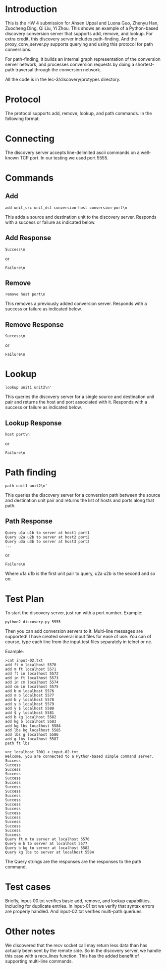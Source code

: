 # Introduction

This is the HW 4 submission for Ahsen Uppal and Luona Guo, Zhenyu Han, Zuocheng Ding, Qi Liu, Yi Zhou.
This shows an example of a Python-based discovery conversion server
that supports add, remove, and lookup. For extra credit, this
discovery server includes path-finding. And the proxy_conv_server.py
supports querying and using this protocol for path conversions.

For path-finding, it builds an internal graph representation of the
conversion server network, and processes conversion requests by doing
a shortest-path traversal through the conversion network.

All the code is in the lec-3/discovery/protypes directory.

# Protocol
The protocol supports add, remove, lookup, and path commands. In the
following format:


# Connecting
The discovery server accepts line-delimited ascii commands on a well-known
TCP port. In our testing we used port 5555.

# Commands

## Add
```
add unit_src unit_dst conversion-host conversion-port\n
```
This adds a source and destination unit to the discovery
server. Responds with a success or failure as indicated below.

## Add Response
```
Success\n
```
or
```
Failure\n
```

## Remove
```
remove host port\n
```
This removes a previously added conversion server. Responds with a success or failure as indicated below.

## Remove Response
```
Success\n
```
or
```
Failure\n
```


# Lookup
```
lookup unit1 unit2\n'
```

This queries the discovery server for a single source and destination
unit pair and returns the host and port associated with it.
Responds with a success or failure as indicated below.


## Lookup Response
```
host port\n
```
or
```
Failure\n
```

# Path finding
```
path unit1 unit2\n'
```

This queries the discovery server for a conversion path between the source and destination
unit pair and returns the list of hosts and ports along that path.


## Path Response
```
Query u1a u1b to server at host1 port1
Query u2a u2b to server at host2 port2
Query u3a u3b to server at host3 port3
...
```
or
```
Failure\n
```
Where u1a u1b is the first unit pair to query, u2a u2b is the second
and so on.


# Test Plan
To start the discovery server, just run with a port number.
Example:
```
python2 discovery.py 5555
```

Then you can add conversion servers to it. Multi-line messages are
supported! I have created several input files for ease of use. You can
of course, type each line from the input test files separately in
telnet or nc.


Example:
```
>cat input-02.txt                      
add ft m localhost 5570
add m ft localhost 5571
add ft in localhost 5572
add in ft localhost 5573
add in cm localhost 5574
add cm in localhost 5575
add b m localhost 5576
add m b localhost 5577
add b y localhost 5578
add y b localhost 5579
add y $ localhost 5580
add $ y localhost 5581
add b kg localhost 5582
add kg b localhost 5583
add kg lbs localhost 5584
add lbs kg localhost 5585
add lbs g localhost 5586
add g lbs localhost 5587
path ft lbs

>nc localhost 7001 < input-02.txt
Welcome, you are connected to a Python-based simple command server.
Success
Success
Success
Success
Success
Success
Success
Success
Success
Success
Success
Success
Success
Success
Success
Success
Success
Success
Query ft m to server at localhost 5570
Query m b to server at localhost 5577
Query b kg to server at localhost 5582
Query kg lbs to server at localhost 5584
```

The Query strings are the responses are the responses to the path
command.

# Test cases
Briefly, input-00.txt verifies basic add, remove, and lookup
capabilities. Including for duplicate entries. In input-01.txt we
verify that syntax errors are properly handled. And input-02.txt
verifies multi-path queriues.

# Other notes
We discovered that the recv socket call may return less data than has
actually been sent by the remote side. So in the discovery server, we
handle this case with a recv_lines function. This has the added
benefit of supporting multi-line commands.
